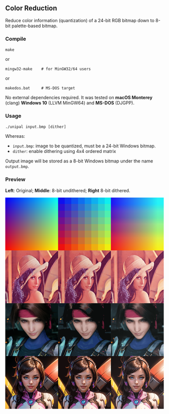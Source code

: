 ## Color Reduction

Reduce color information (quantization) of a 24-bit RGB bitmap down to 8-bit palette-based bitmap.

### Compile

```
make
```

or 

```
mingw32-make	# for MinGW32/64 users
```

or 

```
makedos.bat		# MS-DOS target
```

No external dependencies required. It was tested on **macOS Monterey** (clang) **Windows 10** (LLVM MinGW64) and **MS-DOS** (DJGPP).

### Usage

```
./unipal input.bmp [dither]
```

Whereas:

* `input.bmp`: image to be quantized, must be a 24-bit Windows bitmap.
* `dither`: enable dithering using 4x4 ordered matrix

Output image will be stored as a 8-bit Windows bitmap under the name `output.bmp`.

### Preview

**Left**: Original; **Middle**: 8-bit undithered; **Right** 8-bit dithered.

![compares](./compares.png)
